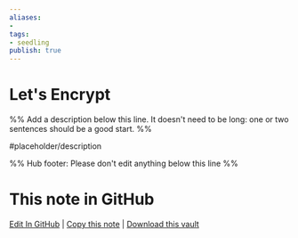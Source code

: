 ```yaml
---
aliases: 
- 
tags:
- seedling
publish: true
---
```


# Let's Encrypt

%% Add a description below this line. It doesn't need to be long: one or two sentences should be a good start. %%

#placeholder/description 

%% Hub footer: Please don't edit anything below this line %%

# This note in GitHub

<span class="git-footer">[Edit In GitHub](https://github.dev/obsidian-community/obsidian-hub/blob/main/06%20-%20Inbox/Let%27s%20Encrypt.md "git-hub-edit-note") | [Copy this note](https://raw.githubusercontent.com/obsidian-community/obsidian-hub/main/06%20-%20Inbox/Let%27s%20Encrypt.md "git-hub-copy-note") | [Download this vault](https://github.com/obsidian-community/obsidian-hub/archive/refs/heads/main.zip "git-hub-download-vault") </span>
